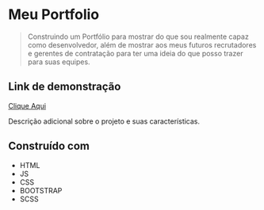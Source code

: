 # Meu Portfolio

> Construindo um Portfólio para mostrar do que sou realmente capaz como desenvolvedor, além de mostrar aos meus futuros recrutadores e gerentes de contratação para ter uma ideia do que posso trazer para suas equipes.


## Link de demonstração
[Clique Aqui](https://cvrocha.github.io/Portfolio/)

Descrição adicional sobre o projeto e suas características.

## Construído com

- HTML
- JS
- CSS
- BOOTSTRAP
- SCSS
